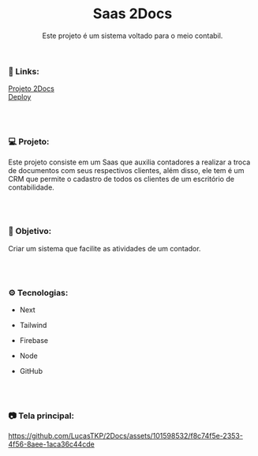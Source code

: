 <h1 align="center">Saas 2Docs</h1>
<p align="center">Este projeto é um sistema voltado para o meio contabil.</p> <br />

### 🔗 Links:
<a href="https://github.com/LucasTKP/2Docs">Projeto 2Docs</a></br>
<a href="https://dashboard.2docs.app/">Deploy</a></br>

</br>
</br>

### 💻 Projeto:

Este projeto consiste em um Saas que auxilia contadores a realizar a troca de documentos com seus respectivos clientes, além disso, ele tem é um CRM que permite o cadastro de todos os clientes de um escritório de contabilidade.


<br /> <br />

### 🎯 Objetivo:

Criar um sistema que facilite as atividades de um contador.

<br /> <br />

### ⚙️ Tecnologias:

- Next
- Tailwind
- Firebase
- Node
- GitHub

  <br /> <br />

### 📷 Tela principal:

https://github.com/LucasTKP/2Docs/assets/101598532/f8c74f5e-2353-4f56-8aee-1aca36c44cde

<br />
